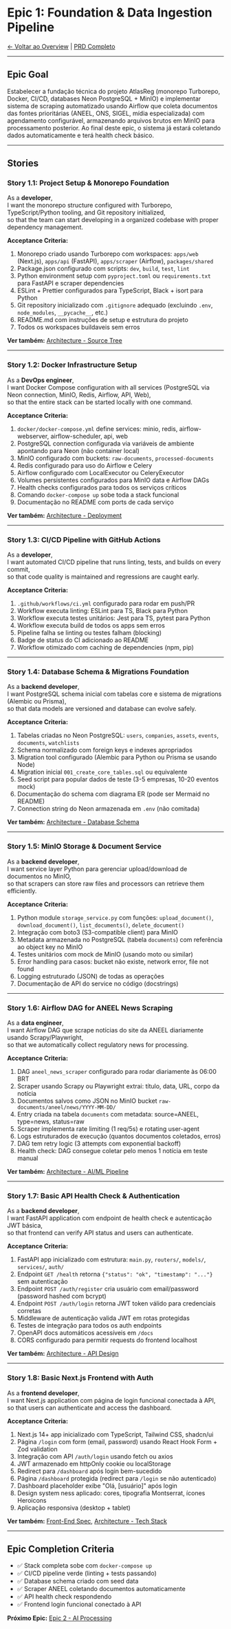 # Epic 1: Foundation & Data Ingestion Pipeline

[← Voltar ao Overview](./overview.md) | [PRD Completo](../prd.md)

---

## Epic Goal

Estabelecer a fundação técnica do projeto AtlasReg (monorepo Turborepo, Docker, CI/CD, databases Neon PostgreSQL + MinIO) e implementar sistema de scraping automatizado usando Airflow que coleta documentos das fontes prioritárias (ANEEL, ONS, SIGEL, mídia especializada) com agendamento configurável, armazenando arquivos brutos em MinIO para processamento posterior. Ao final deste epic, o sistema já estará coletando dados automaticamente e terá health check básico.

---

## Stories

### Story 1.1: Project Setup & Monorepo Foundation

As a **developer**,  
I want the monorepo structure configured with Turborepo, TypeScript/Python tooling, and Git repository initialized,  
so that the team can start developing in a organized codebase with proper dependency management.

**Acceptance Criteria:**
1. Monorepo criado usando Turborepo com workspaces: `apps/web` (Next.js), `apps/api` (FastAPI), `apps/scraper` (Airflow), `packages/shared`
2. Package.json configurado com scripts: `dev`, `build`, `test`, `lint`
3. Python environment setup com `pyproject.toml` ou `requirements.txt` para FastAPI e scraper dependencies
4. ESLint + Prettier configurados para TypeScript, Black + isort para Python
5. Git repository inicializado com `.gitignore` adequado (excluindo `.env`, `node_modules`, `__pycache__`, etc.)
6. README.md com instruções de setup e estrutura do projeto
7. Todos os workspaces buildaveis sem erros

**Ver também:** [Architecture - Source Tree](../architecture/source-tree.md)

---

### Story 1.2: Docker Infrastructure Setup

As a **DevOps engineer**,  
I want Docker Compose configuration with all services (PostgreSQL via Neon connection, MinIO, Redis, Airflow, API, Web),  
so that the entire stack can be started locally with one command.

**Acceptance Criteria:**
1. `docker/docker-compose.yml` define services: minio, redis, airflow-webserver, airflow-scheduler, api, web
2. PostgreSQL connection configurada via variáveis de ambiente apontando para Neon (não container local)
3. MinIO configurado com buckets: `raw-documents`, `processed-documents`
4. Redis configurado para uso do Airflow e Celery
5. Airflow configurado com LocalExecutor ou CeleryExecutor
6. Volumes persistentes configurados para MinIO data e Airflow DAGs
7. Health checks configurados para todos os serviços críticos
8. Comando `docker-compose up` sobe toda a stack funcional
9. Documentação no README com ports de cada serviço

**Ver também:** [Architecture - Deployment](../architecture/deployment.md)

---

### Story 1.3: CI/CD Pipeline with GitHub Actions

As a **developer**,  
I want automated CI/CD pipeline that runs linting, tests, and builds on every commit,  
so that code quality is maintained and regressions are caught early.

**Acceptance Criteria:**
1. `.github/workflows/ci.yml` configurado para rodar em push/PR
2. Workflow executa linting: ESLint para TS, Black para Python
3. Workflow executa testes unitários: Jest para TS, pytest para Python
4. Workflow executa build de todos os apps sem erros
5. Pipeline falha se linting ou testes falham (blocking)
6. Badge de status do CI adicionado ao README
7. Workflow otimizado com caching de dependencies (npm, pip)

---

### Story 1.4: Database Schema & Migrations Foundation

As a **backend developer**,  
I want PostgreSQL schema inicial com tabelas core e sistema de migrations (Alembic ou Prisma),  
so that data models are versioned and database can evolve safely.

**Acceptance Criteria:**
1. Tabelas criadas no Neon PostgreSQL: `users`, `companies`, `assets`, `events`, `documents`, `watchlists`
2. Schema normalizado com foreign keys e indexes apropriados
3. Migration tool configurado (Alembic para Python ou Prisma se usando Node)
4. Migration inicial `001_create_core_tables.sql` ou equivalente
5. Seed script para popular dados de teste (3-5 empresas, 10-20 eventos mock)
6. Documentação do schema com diagrama ER (pode ser Mermaid no README)
7. Connection string do Neon armazenada em `.env` (não comitada)

**Ver também:** [Architecture - Database Schema](../architecture/database-schema.md)

---

### Story 1.5: MinIO Storage & Document Service

As a **backend developer**,  
I want service layer Python para gerenciar upload/download de documentos no MinIO,  
so that scrapers can store raw files and processors can retrieve them efficiently.

**Acceptance Criteria:**
1. Python module `storage_service.py` com funções: `upload_document()`, `download_document()`, `list_documents()`, `delete_document()`
2. Integração com boto3 (S3-compatible client) para MinIO
3. Metadata armazenada no PostgreSQL (tabela `documents`) com referência ao object key no MinIO
4. Testes unitários com mock de MinIO (usando moto ou similar)
5. Error handling para casos: bucket não existe, network error, file not found
6. Logging estruturado (JSON) de todas as operações
7. Documentação de API do service no código (docstrings)

---

### Story 1.6: Airflow DAG for ANEEL News Scraping

As a **data engineer**,  
I want Airflow DAG que scrape notícias do site da ANEEL diariamente usando Scrapy/Playwright,  
so that we automatically collect regulatory news for processing.

**Acceptance Criteria:**
1. DAG `aneel_news_scraper` configurado para rodar diariamente às 06:00 BRT
2. Scraper usando Scrapy ou Playwright extrai: título, data, URL, corpo da notícia
3. Documentos salvos como JSON no MinIO bucket `raw-documents/aneel/news/YYYY-MM-DD/`
4. Entry criada na tabela `documents` com metadata: source=ANEEL, type=news, status=raw
5. Scraper implementa rate limiting (1 req/5s) e rotating user-agent
6. Logs estruturados de execução (quantos documentos coletados, erros)
7. DAG tem retry logic (3 attempts com exponential backoff)
8. Health check: DAG consegue coletar pelo menos 1 notícia em teste manual

**Ver também:** [Architecture - AI/ML Pipeline](../architecture/ai-ml-pipeline.md)

---

### Story 1.7: Basic API Health Check & Authentication

As a **backend developer**,  
I want FastAPI application com endpoint de health check e autenticação JWT básica,  
so that frontend can verify API status and users can authenticate.

**Acceptance Criteria:**
1. FastAPI app inicializado com estrutura: `main.py`, `routers/`, `models/`, `services/`, `auth/`
2. Endpoint `GET /health` retorna `{"status": "ok", "timestamp": "..."}` sem autenticação
3. Endpoint `POST /auth/register` cria usuário com email/password (password hashed com bcrypt)
4. Endpoint `POST /auth/login` retorna JWT token válido para credenciais corretas
5. Middleware de autenticação valida JWT em rotas protegidas
6. Testes de integração para todos os auth endpoints
7. OpenAPI docs automáticos acessíveis em `/docs`
8. CORS configurado para permitir requests do frontend localhost

**Ver também:** [Architecture - API Design](../architecture/api-design.md)

---

### Story 1.8: Basic Next.js Frontend with Auth

As a **frontend developer**,  
I want Next.js application com página de login funcional conectada à API,  
so that users can authenticate and access the dashboard.

**Acceptance Criteria:**
1. Next.js 14+ app inicializado com TypeScript, Tailwind CSS, shadcn/ui
2. Página `/login` com form (email, password) usando React Hook Form + Zod validation
3. Integração com API `/auth/login` usando fetch ou axios
4. JWT armazenado em httpOnly cookie ou localStorage
5. Redirect para `/dashboard` após login bem-sucedido
6. Página `/dashboard` protegida (redirect para `/login` se não autenticado)
7. Dashboard placeholder exibe "Olá, [usuário]" após login
8. Design system ness aplicado: cores, tipografia Montserrat, ícones Heroicons
9. Aplicação responsiva (desktop + tablet)

**Ver também:** [Front-End Spec](../front-end-spec.md), [Architecture - Tech Stack](../architecture/tech-stack.md)

---

## Epic Completion Criteria

- ✅ Stack completa sobe com `docker-compose up`
- ✅ CI/CD pipeline verde (linting + tests passando)
- ✅ Database schema criado com seed data
- ✅ Scraper ANEEL coletando documentos automaticamente
- ✅ API health check respondendo
- ✅ Frontend login funcional conectado à API

**Próximo Epic:** [Epic 2 - AI Processing](./epic-2-ai-processing.md)


